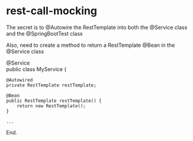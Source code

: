 # rest-call-mocking

The secret is to @Autowire the RestTemplate into both the @Service class and the @SpringBootTest class

Also, need to create a method to return a RestTemplate @Bean in the @Service class

 @Service  
 public class MyService {   
    
    @Autowired
 	private RestTemplate restTemplate;
 
 	@Bean
 	public RestTemplate restTemplate() {
 		return new RestTemplate();
 	}
       
    ...

End.